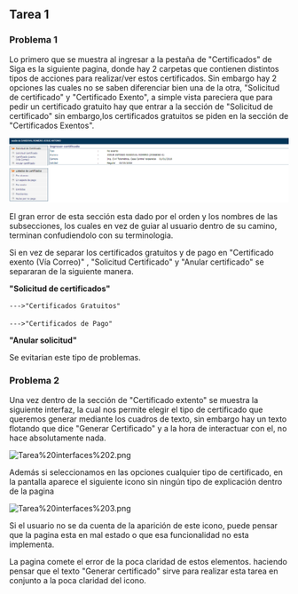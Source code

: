 ## **Tarea 1**
### **Problema 1**

Lo primero que se muestra al ingresar a la pestaña de "Certificados" de Siga es la siguiente pagina, donde hay 2 carpetas que contienen distintos tipos de acciones para realizar/ver estos certificados. Sin embargo hay 2 opciones las cuales no se saben diferenciar bien una de la otra, "Solicitud de certificado" y "Certificado Exento", a simple vista pareciera que para pedir un certificado gratuito hay que entrar a la sección de "Solicitud de certificado" sin embargo,los certificados gratuitos se piden en la sección de "Certificados Exentos".


![Tarea%20interfaces%201.png](TareaInterfacez1.png)

El gran error de esta sección esta dado por el orden y los nombres de las subsecciones, los cuales en vez de guiar al usuario dentro de su camino, terminan confudiendolo con su terminologia. 

Si en vez de separar los certificados gratuitos y de pago en "Certificado exento (Vía Correo)" , "Solicitud Certificado" y "Anular certificado" se separaran de la siguiente manera.



**"Solicitud de certificados"**

    --->"Certificados Gratuitos"

    --->"Certificados de Pago"

**"Anular solicitud"**



Se evitarian este tipo de problemas.

### **Problema 2** 

Una vez dentro de la sección de "Certificado extento" se muestra la siguiente interfaz, la cual nos permite elegir el tipo de certificado que queremos generar mediante los cuadros de texto, sin embargo hay un texto flotando que dice "Generar Certificado" y a la hora de interactuar con el, no hace absolutamente nada. 

![Tarea%20interfaces%202.png](attachment:Tarea%20interfaces%202.png)

Además si seleccionamos en las opciones cualquier tipo de certificado, en la pantalla aparece el siguiente icono sin ningún tipo de explicación dentro de la pagina

![Tarea%20interfaces%203.png](attachment:Tarea%20interfaces%203.png)

Si el usuario no se da cuenta de la aparición de este icono, puede pensar que la pagina esta en mal estado o que esa funcionalidad no esta implementa.

La pagina comete el error de la poca claridad de estos elementos. haciendo pensar que el texto "Generar certificado" sirve para realizar esta tarea en conjunto a la poca claridad del icono.


